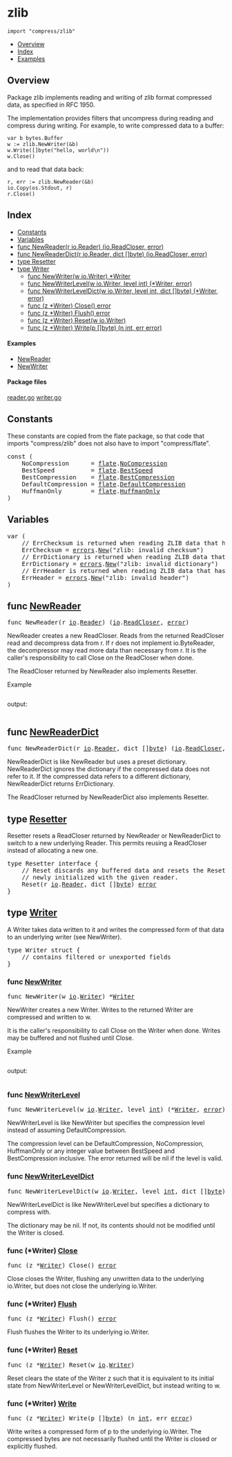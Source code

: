 

# zlib
`import "compress/zlib"`

* [Overview](#pkg-overview)
* [Index](#pkg-index)
* [Examples](#pkg-examples)

## <a id="pkg-overview">Overview</a>
Package zlib implements reading and writing of zlib format compressed data,
as specified in RFC 1950.

The implementation provides filters that uncompress during reading
and compress during writing.  For example, to write compressed data
to a buffer:


	var b bytes.Buffer
	w := zlib.NewWriter(&b)
	w.Write([]byte("hello, world\n"))
	w.Close()

and to read that data back:


	r, err := zlib.NewReader(&b)
	io.Copy(os.Stdout, r)
	r.Close()




## <a id="pkg-index">Index</a>
* [Constants](#pkg-constants)
* [Variables](#pkg-variables)
* [func NewReader(r io.Reader) (io.ReadCloser, error)](#NewReader)
* [func NewReaderDict(r io.Reader, dict []byte) (io.ReadCloser, error)](#NewReaderDict)
* [type Resetter](#Resetter)
* [type Writer](#Writer)
  * [func NewWriter(w io.Writer) *Writer](#NewWriter)
  * [func NewWriterLevel(w io.Writer, level int) (*Writer, error)](#NewWriterLevel)
  * [func NewWriterLevelDict(w io.Writer, level int, dict []byte) (*Writer, error)](#NewWriterLevelDict)
  * [func (z *Writer) Close() error](#Writer.Close)
  * [func (z *Writer) Flush() error](#Writer.Flush)
  * [func (z *Writer) Reset(w io.Writer)](#Writer.Reset)
  * [func (z *Writer) Write(p []byte) (n int, err error)](#Writer.Write)


#### <a id="pkg-examples">Examples</a>
* [NewReader](#example_NewReader)
* [NewWriter](#example_NewWriter)


#### <a id="pkg-files">Package files</a>
[reader.go](https://golang.org/src/compress/zlib/reader.go) [writer.go](https://golang.org/src/compress/zlib/writer.go) 


## <a id="pkg-constants">Constants</a>
These constants are copied from the flate package, so that code that imports
"compress/zlib" does not also have to import "compress/flate".


<pre>const (
    <span id="NoCompression">NoCompression</span>      = <a href="/pkg/compress/flate/">flate</a>.<a href="/pkg/compress/flate/#NoCompression">NoCompression</a>
    <span id="BestSpeed">BestSpeed</span>          = <a href="/pkg/compress/flate/">flate</a>.<a href="/pkg/compress/flate/#BestSpeed">BestSpeed</a>
    <span id="BestCompression">BestCompression</span>    = <a href="/pkg/compress/flate/">flate</a>.<a href="/pkg/compress/flate/#BestCompression">BestCompression</a>
    <span id="DefaultCompression">DefaultCompression</span> = <a href="/pkg/compress/flate/">flate</a>.<a href="/pkg/compress/flate/#DefaultCompression">DefaultCompression</a>
    <span id="HuffmanOnly">HuffmanOnly</span>        = <a href="/pkg/compress/flate/">flate</a>.<a href="/pkg/compress/flate/#HuffmanOnly">HuffmanOnly</a>
)</pre>

## <a id="pkg-variables">Variables</a>

<pre>var (
    <span class="comment">// ErrChecksum is returned when reading ZLIB data that has an invalid checksum.</span>
    <span id="ErrChecksum">ErrChecksum</span> = <a href="/pkg/errors/">errors</a>.<a href="/pkg/errors/#New">New</a>(&#34;zlib: invalid checksum&#34;)
    <span class="comment">// ErrDictionary is returned when reading ZLIB data that has an invalid dictionary.</span>
    <span id="ErrDictionary">ErrDictionary</span> = <a href="/pkg/errors/">errors</a>.<a href="/pkg/errors/#New">New</a>(&#34;zlib: invalid dictionary&#34;)
    <span class="comment">// ErrHeader is returned when reading ZLIB data that has an invalid header.</span>
    <span id="ErrHeader">ErrHeader</span> = <a href="/pkg/errors/">errors</a>.<a href="/pkg/errors/#New">New</a>(&#34;zlib: invalid header&#34;)
)</pre>

## <a id="NewReader">func</a> [NewReader](https://golang.org/src/compress/zlib/reader.go?s=2006:2056#L60)
<pre>func NewReader(r <a href="/pkg/io/">io</a>.<a href="/pkg/io/#Reader">Reader</a>) (<a href="/pkg/io/">io</a>.<a href="/pkg/io/#ReadCloser">ReadCloser</a>, <a href="/pkg/builtin/#error">error</a>)</pre>
NewReader creates a new ReadCloser.
Reads from the returned ReadCloser read and decompress data from r.
If r does not implement io.ByteReader, the decompressor may read more
data than necessary from r.
It is the caller's responsibility to call Close on the ReadCloser when done.

The ReadCloser returned by NewReader also implements Resetter.


<a id="example_NewReader">Example</a>
```go
```

output:
```txt
```

## <a id="NewReaderDict">func</a> [NewReaderDict](https://golang.org/src/compress/zlib/reader.go?s=2412:2479#L69)
<pre>func NewReaderDict(r <a href="/pkg/io/">io</a>.<a href="/pkg/io/#Reader">Reader</a>, dict []<a href="/pkg/builtin/#byte">byte</a>) (<a href="/pkg/io/">io</a>.<a href="/pkg/io/#ReadCloser">ReadCloser</a>, <a href="/pkg/builtin/#error">error</a>)</pre>
NewReaderDict is like NewReader but uses a preset dictionary.
NewReaderDict ignores the dictionary if the compressed data does not refer to it.
If the compressed data refers to a different dictionary, NewReaderDict returns ErrDictionary.

The ReadCloser returned by NewReaderDict also implements Resetter.





## <a id="Resetter">type</a> [Resetter](https://golang.org/src/compress/zlib/reader.go?s=1456:1641#L47)
Resetter resets a ReadCloser returned by NewReader or NewReaderDict
to switch to a new underlying Reader. This permits reusing a ReadCloser
instead of allocating a new one.


<pre>type Resetter interface {
    <span class="comment">// Reset discards any buffered data and resets the Resetter as if it was</span>
    <span class="comment">// newly initialized with the given reader.</span>
    Reset(r <a href="/pkg/io/">io</a>.<a href="/pkg/io/#Reader">Reader</a>, dict []<a href="/pkg/builtin/#byte">byte</a>) <a href="/pkg/builtin/#error">error</a>
}</pre>











## <a id="Writer">type</a> [Writer](https://golang.org/src/compress/zlib/writer.go?s=753:945#L18)
A Writer takes data written to it and writes the compressed
form of that data to an underlying writer (see NewWriter).


<pre>type Writer struct {
    <span class="comment">// contains filtered or unexported fields</span>
}
</pre>









### <a id="NewWriter">func</a> [NewWriter](https://golang.org/src/compress/zlib/writer.go?s=1182:1217#L34)
<pre>func NewWriter(w <a href="/pkg/io/">io</a>.<a href="/pkg/io/#Writer">Writer</a>) *<a href="#Writer">Writer</a></pre>
NewWriter creates a new Writer.
Writes to the returned Writer are compressed and written to w.

It is the caller's responsibility to call Close on the Writer when done.
Writes may be buffered and not flushed until Close.


<a id="example_NewWriter">Example</a>
```go
```

output:
```txt
```


### <a id="NewWriterLevel">func</a> [NewWriterLevel](https://golang.org/src/compress/zlib/writer.go?s=1616:1676#L45)
<pre>func NewWriterLevel(w <a href="/pkg/io/">io</a>.<a href="/pkg/io/#Writer">Writer</a>, level <a href="/pkg/builtin/#int">int</a>) (*<a href="#Writer">Writer</a>, <a href="/pkg/builtin/#error">error</a>)</pre>
NewWriterLevel is like NewWriter but specifies the compression level instead
of assuming DefaultCompression.

The compression level can be DefaultCompression, NoCompression, HuffmanOnly
or any integer value between BestSpeed and BestCompression inclusive.
The error returned will be nil if the level is valid.




### <a id="NewWriterLevelDict">func</a> [NewWriterLevelDict](https://golang.org/src/compress/zlib/writer.go?s=1925:2002#L54)
<pre>func NewWriterLevelDict(w <a href="/pkg/io/">io</a>.<a href="/pkg/io/#Writer">Writer</a>, level <a href="/pkg/builtin/#int">int</a>, dict []<a href="/pkg/builtin/#byte">byte</a>) (*<a href="#Writer">Writer</a>, <a href="/pkg/builtin/#error">error</a>)</pre>
NewWriterLevelDict is like NewWriterLevel but specifies a dictionary to
compress with.

The dictionary may be nil. If not, its contents should not be modified until
the Writer is closed.






### <a id="Writer.Close">func</a> (\*Writer) [Close](https://golang.org/src/compress/zlib/writer.go?s=4930:4960#L167)
<pre>func (z *<a href="#Writer">Writer</a>) Close() <a href="/pkg/builtin/#error">error</a></pre>
Close closes the Writer, flushing any unwritten data to the underlying
io.Writer, but does not close the underlying io.Writer.




### <a id="Writer.Flush">func</a> (\*Writer) [Flush](https://golang.org/src/compress/zlib/writer.go?s=4630:4660#L154)
<pre>func (z *<a href="#Writer">Writer</a>) Flush() <a href="/pkg/builtin/#error">error</a></pre>
Flush flushes the Writer to its underlying io.Writer.




### <a id="Writer.Reset">func</a> (\*Writer) [Reset](https://golang.org/src/compress/zlib/writer.go?s=2368:2403#L68)
<pre>func (z *<a href="#Writer">Writer</a>) Reset(w <a href="/pkg/io/">io</a>.<a href="/pkg/io/#Writer">Writer</a>)</pre>
Reset clears the state of the Writer z such that it is equivalent to its
initial state from NewWriterLevel or NewWriterLevelDict, but instead writing
to w.




### <a id="Writer.Write">func</a> (\*Writer) [Write](https://golang.org/src/compress/zlib/writer.go?s=4287:4338#L134)
<pre>func (z *<a href="#Writer">Writer</a>) Write(p []<a href="/pkg/builtin/#byte">byte</a>) (n <a href="/pkg/builtin/#int">int</a>, err <a href="/pkg/builtin/#error">error</a>)</pre>
Write writes a compressed form of p to the underlying io.Writer. The
compressed bytes are not necessarily flushed until the Writer is closed or
explicitly flushed.







